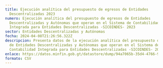 ```yaml
---
title: Ejecución analítica del presupuesto de egresos de Entidades
  Descentralizadas 2023
numero: Ejecución analítica del presupuesto de egresos de Entidades
  Descentralizadas y Autónomas que operan en el Sistema de Contabilidad
  Integrada para Entidades Descentralizadas -SICOINDES- 2023
sector: Entidades Descentralizadas y Autónomas
fecha: 2024-04-08T21:26:56.322Z
descripcion: Presenta datos de la ejecución analítica del presupuesto de egresos
  de Entidades Descentralizadas y Autónomas que operan en el Sistema de
  Contabilidad Integrada para Entidades Descentralizadas -SICOINDES- 2023.
enlace: https://datos.minfin.gob.gt/datastore/dump/94a7065b-35d4-4766-9c0f-3bbacdcd1951
formato: CSV
---
```

